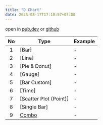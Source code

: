 ```yaml
---
title: "D Chart"
date: 2023-08-17T17:10:57+07:00
---
```


open in [pub.dev](https://pub.dev/packages/d_chart) or [github](https://github.com/indratrisnar/d_chart)

| No  | Type                                                    | Example |
| :-: | ------------------------------------------------------- | ------- |
|  1  | [Bar]                                                   | -       |
|  2  | [Line]                                                  | -       |
|  3  | [Pie & Donut]                                           | -       |
|  4  | [Gauge]                                                 | -       |
|  5  | [Bar Custom]                                            | -       |
|  6  | [Time]                                                  | -       |
|  7  | [Scatter Plot (Point)]                                  | -       |
|  8  | [Single Bar]                                            | -       |
|  9  | [Combo](https://flutterdlux.netlify.app/d_chart_combo/) | -       |
